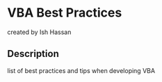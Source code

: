# VBA Best Practices

created by Ish Hassan

## Description
list of best practices and tips when developing VBA